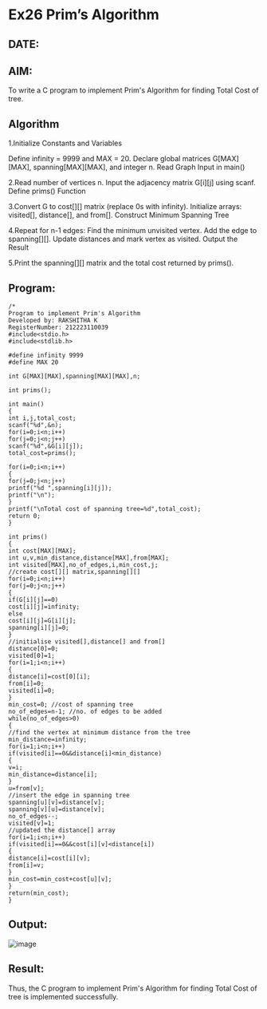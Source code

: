 # Ex26 Prim’s Algorithm
## DATE:
## AIM:
To write a C program to implement Prim's Algorithm for finding Total Cost of tree.

## Algorithm
1.Initialize Constants and Variables

Define infinity = 9999 and MAX = 20.
Declare global matrices G[MAX][MAX], spanning[MAX][MAX], and integer n.
Read Graph Input in main()

2.Read number of vertices n.
Input the adjacency matrix G[i][j] using scanf.
Define prims() Function

3.Convert G to cost[][] matrix (replace 0s with infinity).
Initialize arrays: visited[], distance[], and from[].
Construct Minimum Spanning Tree

4.Repeat for n-1 edges:
Find the minimum unvisited vertex.
Add the edge to spanning[][].
Update distances and mark vertex as visited.
Output the Result

5.Print the spanning[][] matrix and the total cost returned by prims().

## Program:
~~~
/*
Program to implement Prim's Algorithm
Developed by: RAKSHITHA K
RegisterNumber: 212223110039
#include<stdio.h>
#include<stdlib.h>
 
#define infinity 9999
#define MAX 20
 
int G[MAX][MAX],spanning[MAX][MAX],n;
 
int prims();
 
int main()
{
int i,j,total_cost;
scanf("%d",&n);
for(i=0;i<n;i++)
for(j=0;j<n;j++)
scanf("%d",&G[i][j]);
total_cost=prims();

for(i=0;i<n;i++)
{
for(j=0;j<n;j++)
printf("%d ",spanning[i][j]);
printf("\n");
}
printf("\nTotal cost of spanning tree=%d",total_cost);
return 0;
}
 
int prims()
{
int cost[MAX][MAX];
int u,v,min_distance,distance[MAX],from[MAX];
int visited[MAX],no_of_edges,i,min_cost,j;
//create cost[][] matrix,spanning[][]
for(i=0;i<n;i++)
for(j=0;j<n;j++)
{
if(G[i][j]==0)
cost[i][j]=infinity;
else
cost[i][j]=G[i][j];
spanning[i][j]=0;
}
//initialise visited[],distance[] and from[]
distance[0]=0;
visited[0]=1;
for(i=1;i<n;i++)
{
distance[i]=cost[0][i];
from[i]=0;
visited[i]=0;
}
min_cost=0; //cost of spanning tree
no_of_edges=n-1; //no. of edges to be added
while(no_of_edges>0)
{
//find the vertex at minimum distance from the tree
min_distance=infinity;
for(i=1;i<n;i++)
if(visited[i]==0&&distance[i]<min_distance)
{
v=i;
min_distance=distance[i];
}
u=from[v];
//insert the edge in spanning tree
spanning[u][v]=distance[v];
spanning[v][u]=distance[v];
no_of_edges--;
visited[v]=1;
//updated the distance[] array
for(i=1;i<n;i++)
if(visited[i]==0&&cost[i][v]<distance[i])
{
distance[i]=cost[i][v];
from[i]=v;
}
min_cost=min_cost+cost[u][v];
}
return(min_cost);
}
~~~

## Output:

![image](https://github.com/user-attachments/assets/cc940903-26b7-4ab9-b5f4-a7fed4e43fcd)


## Result:
Thus, the C program to implement Prim's Algorithm for finding Total Cost of tree is implemented successfully.
